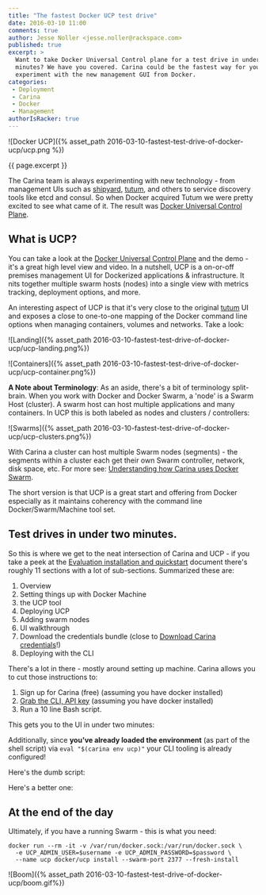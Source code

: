 ```yaml
---
title: "The fastest Docker UCP test drive"
date: 2016-03-10 11:00
comments: true
author: Jesse Noller <jesse.noller@rackspace.com>
published: true
excerpt: >
  Want to take Docker Universal Control plane for a test drive in under two
  minutes? We have you covered. Carina could be the fastest way for you to
  experiment with the new management GUI from Docker.
categories:
 - Deployment
 - Carina
 - Docker
 - Management
authorIsRacker: true
---
```


![Docker UCP]({% asset_path 2016-03-10-fastest-test-drive-of-docker-ucp/ucp.png %})

{{ page.excerpt }}

The Carina team is always experimenting with new technology - from management UIs such as
[shipyard], [tutum], and others to service discovery tools like etcd and consul. So when
Docker acquired Tutum we were pretty excited to see what came of it. The result
was [Docker Universal Control Plane].

## What is UCP?

You can take a look at the [Docker Universal Control Plane] and the demo - it's
a great high level view and video. In a nutshell, UCP is a on-or-off premises
management UI for Dockerized applications & infrastructure. It nits together
multiple swarm hosts (nodes) into a single view with metrics tracking, deployment
options, and more.

An interesting aspect of UCP is that it's very close to the original [tutum] UI
and exposes a close to one-to-one mapping of the Docker command line options when
managing containers, volumes and networks. Take a look:

![Landing]({% asset_path 2016-03-10-fastest-test-drive-of-docker-ucp/ucp-landing.png%})

![Containers]({% asset_path 2016-03-10-fastest-test-drive-of-docker-ucp/ucp-container.png%})

**A Note about Terminology**: As an aside, there's a bit of terminology
split-brain. When you work with Docker and Docker Swarm, a 'node' is a Swarm Host
(cluster). A swarm host can host multiple applications and many containers. In
UCP this is both labeled as nodes and clusters / controllers:

![Swarms]({% asset_path 2016-03-10-fastest-test-drive-of-docker-ucp/ucp-clusters.png%})

With Carina a cluster can host multiple Swarm nodes (segments) - the segments within
a cluster each get their own Swarm controller, network, disk space, etc. For
more see: [Understanding how Carina uses Docker Swarm].

The short version is that UCP is a great start and offering from Docker especially
as it maintains coherency with the command line Docker/Swarm/Machine tool set.

## Test drives in under two minutes.

So this is where we get to the neat intersection of Carina and UCP - if you
take a peek at the [Evaluation installation and quickstart] document there's
roughly 11 sections with a lot of sub-sections. Summarized these are:

1. Overview
2. Setting things up with Docker Machine
3. the UCP tool
4. Deploying UCP
5. Adding swarm nodes
6. UI walkthrough
8. Download the credentials bundle (close to [Download Carina credentials]!)
9. Deploying with the CLI

There's a lot in there - mostly around setting up machine. Carina allows you
to cut those instructions to:

1. Sign up for Carina (free) (assuming you have docker installed)
2. [Grab the CLI, API key] (assuming you have docker installed)
3. Run a 10 line Bash script.

This gets you to the UI in under two minutes:

<script src="https://gist.github.com/jnoller/2898492bd9f45d3d49ca.js"></script>

Additionally, since **you've already loaded the environment** (as part of the
shell script) via `eval "$(carina env ucp)"` your CLI tooling is already
configured!

Here's the dumb script:

<script src="https://gist.github.com/jnoller/b8a766c2460e39910360.js"></script>

Here's a better one:

<script src="https://gist.github.com/jnoller/85c8f503edc81d80002f.js"></script>


## At the end of the day

Ultimately, if you have a running Swarm - this is what you need:

```
docker run --rm -it -v /var/run/docker.sock:/var/run/docker.sock \
  -e UCP_ADMIN_USER=$username -e UCP_ADMIN_PASSWORD=$password \
  --name ucp docker/ucp install --swarm-port 2377 --fresh-install
```

![Boom]({% asset_path 2016-03-10-fastest-test-drive-of-docker-ucp/boom.gif%})


[Grab the CLI, API key]: https://getcarina.com/docs/getting-started/getting-started-carina-cli/
[Download Carina credentials]: https://getcarina.com/docs/references/carina-credentials/
[Evaluation installation and quickstart]: https://docs.docker.com/ucp/evaluation-install/
[Understanding how Carina uses Docker Swarm]: https://getcarina.com/docs/concepts/docker-swarm-carina/
[tutum]: https://www.tutum.co/
[Docker Universal Control Plane]: https://www.docker.com/products/docker-universal-control-plane
[shipyard]: https://shipyard-project.com/
[Docker Swarm and Carina]: https://getcarina.com/docs/concepts/docker-swarm-carina/
